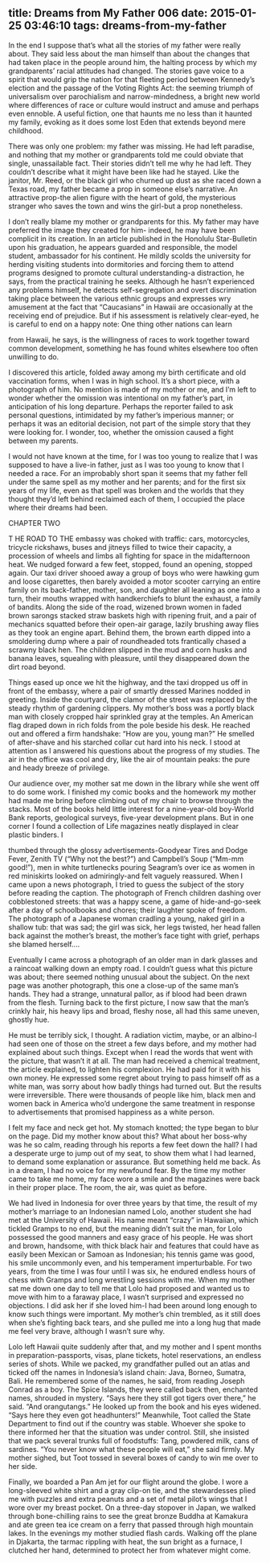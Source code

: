 title: Dreams from My Father 006
date: 2015-01-25 03:46:10
tags: dreams-from-my-father
---

In the end I suppose that’s what all the stories of my father were really about. They said less about the man himself than about the changes that had taken place in the people around him, the halting process by which my grandparents’ racial attitudes had changed. The stories gave voice to a spirit that would grip the nation for that fleeting period between Kennedy’s election and the passage of the Voting Rights Act: the seeming triumph of universalism over parochialism and narrow-mindedness, a bright new world where differences of race or culture would instruct and amuse and perhaps even ennoble. A useful fiction, one that haunts me no less than it haunted my family, evoking as it does some lost Eden that extends beyond mere childhood.

There was only one problem: my father was missing. He had left paradise, and nothing that my mother or grandparents told me could obviate that single, unassailable fact. Their stories didn’t tell me why he had left. They couldn’t describe what it might have been like had he stayed. Like the janitor, Mr. Reed, or the black girl who churned up dust as she raced down a Texas road, my father became a prop in someone else’s narrative. An attractive prop-the alien figure with the heart of gold, the mysterious stranger who saves the town and wins the girl-but a prop nonetheless.

I don’t really blame my mother or grandparents for this. My father may have preferred the image they created for him- indeed, he may have been complicit in its creation. In an article published in the Honolulu Star-Bulletin upon his graduation, he appears guarded and responsible, the model student, ambassador for his continent. He mildly scolds the university for herding visiting students into dormitories and forcing them to attend programs designed to promote cultural understanding-a distraction, he says, from the practical training he seeks. Although he hasn’t experienced any problems himself, he detects self-segregation and overt discrimination taking place between the various ethnic groups and expresses wry amusement at the fact that “Caucasians” in Hawaii are occasionally at the receiving end of prejudice. But if his assessment is relatively clear-eyed, he is careful to end on a happy note: One thing other nations can learn

from Hawaii, he says, is the willingness of races to work together toward common development, something he has found whites elsewhere too often unwilling to do.

I discovered this article, folded away among my birth certificate and old vaccination forms, when I was in high school. It’s a short piece, with a photograph of him. No mention is made of my mother or me, and I’m left to wonder whether the omission was intentional on my father’s part, in anticipation of his long departure. Perhaps the reporter failed to ask personal questions, intimidated by my father’s imperious manner; or perhaps it was an editorial decision, not part of the simple story that they were looking for. I wonder, too, whether the omission caused a fight between my parents.

I would not have known at the time, for I was too young to realize that I was supposed to have a live-in father, just as I was too young to know that I needed a race. For an improbably short span it seems that my father fell under the same spell as my mother and her parents; and for the first six years of my life, even as that spell was broken and the worlds that they thought they’d left behind reclaimed each of them, I occupied the place where their dreams had been.

CHAPTER TWO

T HE ROAD TO THE embassy was choked with traffic: cars, motorcycles, tricycle rickshaws, buses and jitneys filled to twice their capacity, a procession of wheels and limbs all fighting for space in the midafternoon heat. We nudged forward a few feet, stopped, found an opening, stopped again. Our taxi driver shooed away a group of boys who were hawking gum and loose cigarettes, then barely avoided a motor scooter carrying an entire family on its back-father, mother, son, and daughter all leaning as one into a turn, their mouths wrapped with handkerchiefs to blunt the exhaust, a family of bandits. Along the side of the road, wizened brown women in faded brown sarongs stacked straw baskets high with ripening fruit, and a pair of mechanics squatted before their open-air garage, lazily brushing away flies as they took an engine apart. Behind them, the brown earth dipped into a smoldering dump where a pair of roundheaded tots frantically chased a scrawny black hen. The children slipped in the mud and corn husks and banana leaves, squealing with pleasure, until they disappeared down the dirt road beyond.

Things eased up once we hit the highway, and the taxi dropped us off in front of the embassy, where a pair of smartly dressed Marines nodded in greeting. Inside the courtyard, the clamor of the street was replaced by the steady rhythm of gardening clippers. My mother’s boss was a portly black man with closely cropped hair sprinkled gray at the temples. An American flag draped down in rich folds from the pole beside his desk. He reached out and offered a firm handshake: “How are you, young man?” He smelled of after-shave and his starched collar cut hard into his neck. I stood at attention as I answered his questions about the progress of my studies. The air in the office was cool and dry, like the air of mountain peaks: the pure and heady breeze of privilege.

Our audience over, my mother sat me down in the library while she went off to do some work. I finished my comic books and the homework my mother had made me bring before climbing out of my chair to browse through the stacks. Most of the books held little interest for a nine-year-old boy-World Bank reports, geological surveys, five-year development plans. But in one corner I found a collection of Life magazines neatly displayed in clear plastic binders. I

thumbed through the glossy advertisements-Goodyear Tires and Dodge Fever, Zenith TV (“Why not the best?”) and Campbell’s Soup (“Mm-mm good!”), men in white turtlenecks pouring Seagram’s over ice as women in red miniskirts looked on admiringly-and felt vaguely reassured. When I came upon a news photograph, I tried to guess the subject of the story before reading the caption. The photograph of French children dashing over cobblestoned streets: that was a happy scene, a game of hide-and-go-seek after a day of schoolbooks and chores; their laughter spoke of freedom. The photograph of a Japanese woman cradling a young, naked girl in a shallow tub: that was sad; the girl was sick, her legs twisted, her head fallen back against the mother’s breast, the mother’s face tight with grief, perhaps she blamed herself....

Eventually I came across a photograph of an older man in dark glasses and a raincoat walking down an empty road. I couldn’t guess what this picture was about; there seemed nothing unusual about the subject. On the next page was another photograph, this one a close-up of the same man’s hands. They had a strange, unnatural pallor, as if blood had been drawn from the flesh. Turning back to the first picture, I now saw that the man’s crinkly hair, his heavy lips and broad, fleshy nose, all had this same uneven, ghostly hue.

He must be terribly sick, I thought. A radiation victim, maybe, or an albino-I had seen one of those on the street a few days before, and my mother had explained about such things. Except when I read the words that went with the picture, that wasn’t it at all. The man had received a chemical treatment, the article explained, to lighten his complexion. He had paid for it with his own money. He expressed some regret about trying to pass himself off as a white man, was sorry about how badly things had turned out. But the results were irreversible. There were thousands of people like him, black men and women back in America who’d undergone the same treatment in response to advertisements that promised happiness as a white person.

I felt my face and neck get hot. My stomach knotted; the type began to blur on the page. Did my mother know about this? What about her boss-why was he so calm, reading through his reports a few feet down the hall? I had a desperate urge to jump out of my seat, to show them what I had learned, to demand some explanation or assurance. But something held me back. As in a dream, I had no voice for my newfound fear. By the time my mother came to take me home, my face wore a smile and the magazines were back in their proper place. The room, the air, was quiet as before.

We had lived in Indonesia for over three years by that time, the result of my mother’s marriage to an Indonesian named Lolo, another student she had met at the University of Hawaii. His name meant “crazy” in Hawaiian, which tickled Gramps to no end, but the meaning didn’t suit the man, for Lolo possessed the good manners and easy grace of his people. He was short and brown, handsome, with thick black hair and features that could have as easily been Mexican or Samoan as Indonesian; his tennis game was good, his smile uncommonly even, and his temperament imperturbable. For two years, from the time I was four until I was six, he endured endless hours of chess with Gramps and long wrestling sessions with me. When my mother sat me down one day to tell me that Lolo had proposed and wanted us to move with him to a faraway place, I wasn’t surprised and expressed no objections. I did ask her if she loved him-I had been around long enough to know such things were important. My mother’s chin trembled, as it still does when she’s fighting back tears, and she pulled me into a long hug that made me feel very brave, although I wasn’t sure why.

Lolo left Hawaii quite suddenly after that, and my mother and I spent months in preparation-passports, visas, plane tickets, hotel reservations, an endless series of shots. While we packed, my grandfather pulled out an atlas and ticked off the names in Indonesia’s island chain: Java, Borneo, Sumatra, Bali. He remembered some of the names, he said, from reading Joseph Conrad as a boy. The Spice Islands, they were called back then, enchanted names, shrouded in mystery. “Says here they still got tigers over there,” he said. “And orangutangs.” He looked up from the book and his eyes widened. “Says here they even got headhunters!” Meanwhile, Toot called the State Department to find out if the country was stable. Whoever she spoke to there informed her that the situation was under control. Still, she insisted that we pack several trunks full of foodstuffs: Tang, powdered milk, cans of sardines. “You never know what these people will eat,” she said firmly. My mother sighed, but Toot tossed in several boxes of candy to win me over to her side.

Finally, we boarded a Pan Am jet for our flight around the globe. I wore a long-sleeved white shirt and a gray clip-on tie, and the stewardesses plied me with puzzles and extra peanuts and a set of metal pilot’s wings that I wore over my breast pocket. On a three-day stopover in Japan, we walked through bone-chilling rains to see the great bronze Buddha at Kamakura and ate green tea ice cream on a ferry that passed through high mountain lakes. In the evenings my mother studied flash cards. Walking off the plane in Djakarta, the tarmac rippling with heat, the sun bright as a furnace, I clutched her hand, determined to protect her from whatever might come.

